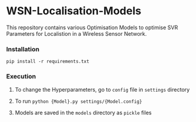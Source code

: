 # WSN-Localisation-Models

This repository contains various Optimisation Models to optimise SVR Parameters for Localistion in a Wireless Sensor Network.

### Installation
`pip install -r requirements.txt`

### Execution
1. To change the Hyperparameters, go to `config` file in `settings` directory

2. To run
 `python {Model}.py settings/{Model.config}`

3. Models are saved in the `models` directory as `pickle` files



